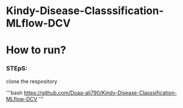 # Kindy-Disease-Classsification-MLflow-DCV

# How to run?

### STEpS:

clone the respository

'''bash
https://github.com/Doaa-ali790/Kindy-Disease-Classsification-MLflow-DCV
'''


